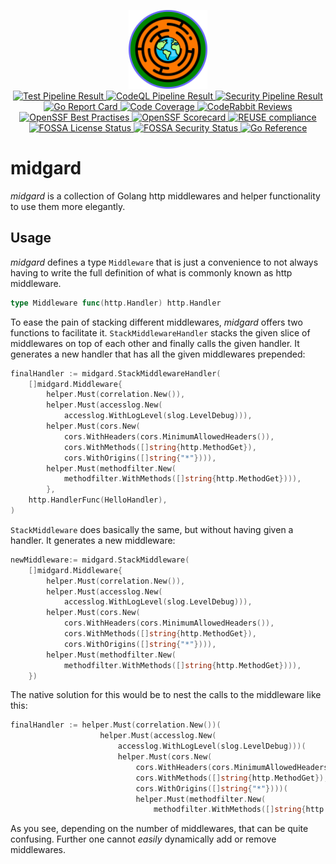 <!-- SPDX-FileCopyrightText: 2025 The midgard contributors.
     SPDX-License-Identifier: MPL-2.0
-->

<!-- markdownlint-disable MD013 MD033 MD041 -->
<p style="text-align: center;">
    <img src="midgard_logo.svg" width="25%" alt="Logo"><br>
    <a href="https://github.com/AlphaOne1/midgard/actions/workflows/test.yml"
       rel="external noopener noreferrer"
       target="_blank">
        <img src="https://github.com/AlphaOne1/midgard/actions/workflows/test.yml/badge.svg"
             alt="Test Pipeline Result">
    </a>
    <a href="https://github.com/AlphaOne1/midgard/actions/workflows/codeql.yml"
       rel="external noopener noreferrer"
       target="_blank">
        <img src="https://github.com/AlphaOne1/midgard/actions/workflows/codeql.yml/badge.svg"
             alt="CodeQL Pipeline Result">
    </a>
    <a href="https://github.com/AlphaOne1/midgard/actions/workflows/security.yml"
       rel="external noopener noreferrer"
       target="_blank">
        <img src="https://github.com/AlphaOne1/midgard/actions/workflows/security.yml/badge.svg"
             alt="Security Pipeline Result">
    </a>
    <a href="https://goreportcard.com/report/github.com/AlphaOne1/midgard"
       rel="external noopener noreferrer"
       target="_blank">
        <img src="https://goreportcard.com/badge/github.com/AlphaOne1/midgard"
             alt="Go Report Card">
    </a>
    <a href="https://app.codecov.io/gh/AlphaOne1/midgard"
       rel="external noopener noreferrer"
       target="_blank">
        <img src="https://codecov.io/gh/AlphaOne1/midgard/graph/badge.svg"
             alt="Code Coverage">
    </a>
    <a href="https://coderabbit.ai"
       rel="external noopener noreferrer"
       target="_blank">
       <img src="https://img.shields.io/coderabbit/prs/github/AlphaOne1/midgard"
            alt="CodeRabbit Reviews">
    </a>
    <a href="https://www.bestpractices.dev/projects/9251"
       rel="external noopener noreferrer"
       target="_blank">
        <img src="https://www.bestpractices.dev/projects/9251/badge"
             alt="OpenSSF Best Practises">
    </a>
    <a href="https://scorecard.dev/viewer/?uri=github.com/AlphaOne1/midgard"
       rel="external noopener noreferrer"
       target="_blank">
        <img src="https://api.scorecard.dev/projects/github.com/AlphaOne1/midgard/badge"
             alt="OpenSSF Scorecard">
    </a>
    <a href="https://api.reuse.software/info/github.com/AlphaOne1/midgard"
       rel="external noopener noreferrer"
       target="_blank">
        <img src="https://api.reuse.software/badge/github.com/AlphaOne1/midgard"
            alt="REUSE compliance">
    </a>
    <a href="https://app.fossa.com/projects/git%2Bgithub.com%2FAlphaOne1%2Fmidgard?ref=badge_shield&issueType=license"
       rel="external noopener noreferrer"
       target="_blank">
        <img src="https://app.fossa.com/api/projects/git%2Bgithub.com%2FAlphaOne1%2Fmidgard.svg?type=shield&issueType=license"
            alt="FOSSA License Status">
    </a>
    <a href="https://app.fossa.com/projects/git%2Bgithub.com%2FAlphaOne1%2Fmidgard?ref=badge_shield&issueType=security"
       rel="external noopener noreferrer"
       target="_blank">
        <img src="https://app.fossa.com/api/projects/git%2Bgithub.com%2FAlphaOne1%2Fmidgard.svg?type=shield&issueType=security"
             alt="FOSSA Security Status">
    </a>
    <a href="https://pkg.go.dev/github.com/AlphaOne1/midgard"
       rel="external noopener noreferrer"
       target="_blank">
        <img src="https://pkg.go.dev/badge/github.com/AlphaOne1/midgard.svg"
             alt="Go Reference">
    </a>
</p>
<!-- markdownlint-enable MD013 MD033 MD041 -->

midgard
=======

*midgard* is a collection of Golang http middlewares and helper functionality
to use them more elegantly.

Usage
-----

*midgard* defines a type `Middleware` that is just a convenience to not always
having to write the full definition of what is commonly known as http middleware.

```go
type Middleware func(http.Handler) http.Handler
```

To ease the pain of stacking different middlewares, *midgard* offers two functions
to facilitate it. `StackMiddlewareHandler` stacks the given slice of middlewares
on top of each other and finally calls the given handler. It generates a new handler
that has all the given middlewares prepended:

```go
finalHandler := midgard.StackMiddlewareHandler(
    []midgard.Middleware{
        helper.Must(correlation.New()),
        helper.Must(accesslog.New(
            accesslog.WithLogLevel(slog.LevelDebug))),
        helper.Must(cors.New(
            cors.WithHeaders(cors.MinimumAllowedHeaders()),
            cors.WithMethods([]string{http.MethodGet}),
            cors.WithOrigins([]string{"*"}))),
        helper.Must(methodfilter.New(
            methodfilter.WithMethods([]string{http.MethodGet}))),
        },
    http.HandlerFunc(HelloHandler),
)
```

`StackMiddleware` does basically the same, but without having given a handler.
It generates a new middleware:

```go
newMiddleware:= midgard.StackMiddleware(
    []midgard.Middleware{
        helper.Must(correlation.New()),
        helper.Must(accesslog.New(
            accesslog.WithLogLevel(slog.LevelDebug))),
        helper.Must(cors.New(
            cors.WithHeaders(cors.MinimumAllowedHeaders()),
            cors.WithMethods([]string{http.MethodGet}),
            cors.WithOrigins([]string{"*"}))),
        helper.Must(methodfilter.New(
            methodfilter.WithMethods([]string{http.MethodGet}))),
    })
```

The native solution for this would be to nest the calls to the middleware like this:

```go
finalHandler := helper.Must(correlation.New())(
                    helper.Must(accesslog.New(
                        accesslog.WithLogLevel(slog.LevelDebug)))(
                        helper.Must(cors.New(
                            cors.WithHeaders(cors.MinimumAllowedHeaders()),
                            cors.WithMethods([]string{http.MethodGet}),
                            cors.WithOrigins([]string{"*"})))(
                            helper.Must(methodfilter.New(
                                methodfilter.WithMethods([]string{http.MethodGet}))))))
```

As you see, depending on the number of middlewares, that can be quite confusing.
Further one cannot *easily* dynamically add or remove middlewares.

